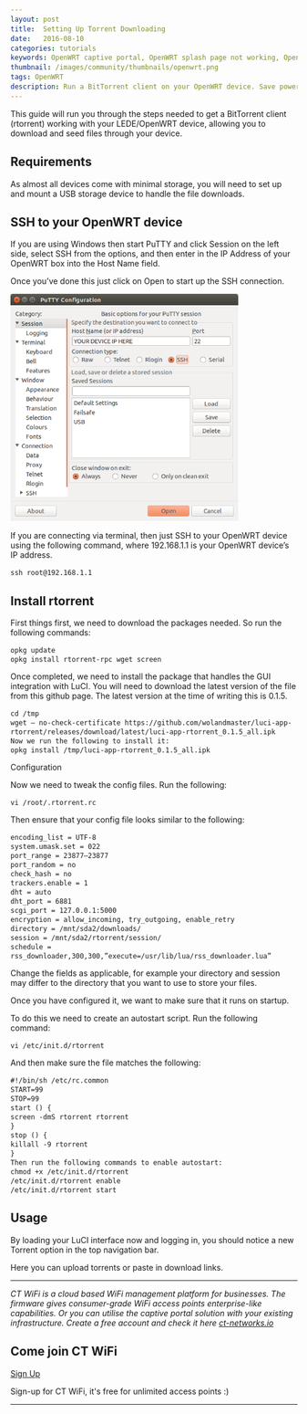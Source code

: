 ```yaml
---
layout: post
title:  Setting Up Torrent Downloading
date:   2016-08-10
categories: tutorials
keywords: OpenWRT captive portal, OpenWRT splash page not working, OpenWRT splash page template, OpenWRT splash page free, OpenWRT splash page html, OpenWRT splash page hosting, OpenMesh captive portal, OpenMesh splash page not working, OpenMesh splash page template, OpenMesh splash page free, OpenMesh splash page html, OpenMesh splash page hosting, DD-WRT, OpenWRT Routing
thumbnail: /images/community/thumbnails/openwrt.png
tags: OpenWRT
description: Run a BitTorrent client on your OpenWRT device. Save power by downloading files overnight while your computer is off!
---
```


This guide will run you through the steps needed to get a BitTorrent client (rtorrent) working with your LEDE/OpenWRT device, allowing you to download and seed files through your device.

## Requirements

As almost all devices come with minimal storage, you will need to set up and mount a USB storage device to handle the file downloads.

## SSH to your OpenWRT device

If you are using Windows then start PuTTY and click Session on the left side, select SSH from the options, and then enter in the IP Address of your OpenWRT box into the Host Name field.

Once you’ve done this just click on Open to start up the SSH connection.

<div class="mdl-typography--text-center">
  <img src="/images/community/tutorials/openwrt/puttyconfig.png" width="400px">
</div>

If you are connecting via terminal, then just SSH to your OpenWRT device using the following command, where 192.168.1.1 is your OpenWRT device’s IP address.

    ssh root@192.168.1.1

## Install rtorrent

First things first, we need to download the packages needed. So run the following commands:

    opkg update
    opkg install rtorrent-rpc wget screen

Once completed, we need to install the package that handles the GUI integration with LuCI. You will need to download the latest version of the file from this github page. The latest version at the time of writing this is 0.1.5.

    cd /tmp
    wget — no-check-certificate https://github.com/wolandmaster/luci-app-rtorrent/releases/download/latest/luci-app-rtorrent_0.1.5_all.ipk
    Now we run the following to install it:
    opkg install /tmp/luci-app-rtorrent_0.1.5_all.ipk
Configuration

Now we need to tweak the config files. Run the following:

    vi /root/.rtorrent.rc

Then ensure that your config file looks similar to the following:

    encoding_list = UTF-8
    system.umask.set = 022
    port_range = 23877–23877
    port_random = no
    check_hash = no
    trackers.enable = 1
    dht = auto
    dht_port = 6881
    scgi_port = 127.0.0.1:5000
    encryption = allow_incoming, try_outgoing, enable_retry
    directory = /mnt/sda2/downloads/
    session = /mnt/sda2/rtorrent/session/
    schedule = rss_downloader,300,300,”execute=/usr/lib/lua/rss_downloader.lua”

Change the fields as applicable, for example your directory and session may differ to the directory that you want to use to store your files.

Once you have configured it, we want to make sure that it runs on startup.

To do this we need to create an autostart script. Run the following command:

    vi /etc/init.d/rtorrent

And then make sure the file matches the following:

    #!/bin/sh /etc/rc.common
    START=99
    STOP=99
    start () {
    screen -dmS rtorrent rtorrent
    }
    stop () {
    killall -9 rtorrent
    }
    Then run the following commands to enable autostart:
    chmod +x /etc/init.d/rtorrent
    /etc/init.d/rtorrent enable
    /etc/init.d/rtorrent start

## Usage

By loading your LuCI interface now and logging in, you should notice a new Torrent option in the top navigation bar.

Here you can upload torrents or paste in download links.

<hr>

*CT WiFi is a cloud based WiFi management platform for businesses. The firmware gives consumer-grade WiFi access points enterprise-like capabilities. Or you can utilise the captive portal solution with your existing infrastructure. Create a free account and check it here <a href="https://ct-networks.io">ct-networks.io</a>*


<div class="mdl-typography--text-center">

<h2>Come join CT WiFi</h2>

<a href="https://my.ctapp.io/#/create" class="button success dst">Sign Up</a><br>

<p>Sign-up for CT WiFi, it's free for unlimited access points :)</p>

<hr>

</div>
